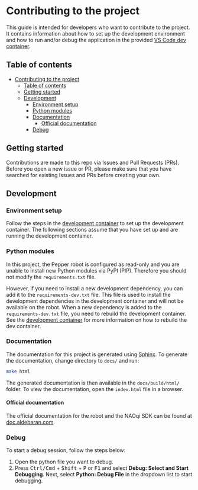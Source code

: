 # Contributing to the project

This guide is intended for developers who want to contribute to the project. It contains information about how to set up the development environment and how to run and/or debug the application in the provided [VS Code dev container](./.devcontainer/README.md).

## Table of contents

- [Contributing to the project](#contributing-to-the-project)
  - [Table of contents](#table-of-contents)
  - [Getting started](#getting-started)
  - [Development](#development)
    - [Environment setup](#environment-setup)
    - [Python modules](#python-modules)
    - [Documentation](#documentation)
      - [Official documentation](#official-documentation)
    - [Debug](#debug)

## Getting started

Contributions are made to this repo via Issues and Pull Requests (PRs). Before you open a new issue or PR, please make sure that you have searched for existing Issues and PRs before creating your own.

## Development

### Environment setup

Follow the steps in the [development container](./.devcontainer/README.md) to set up the development container. The following sections assume that you have set up and are running the development container.

### Python modules

In this project, the Pepper robot is configured as read-only and you are unable to install new Python modules via PyPI (PIP). Therefore you should not modify the `requirements.txt` file.

However, if you need to install a new development dependency, you can add it to the `requirements-dev.txt` file. This file is used to install the development dependencies in the development container and will not be available on the robot. When a new dependency is added to the `requirements-dev.txt` file, you need to rebuild the development container. See the [development container](./.devcontainer/README.md#alternative-1-rebuild-the-container-image) for more information on how to rebuild the dev container.

### Documentation

The documentation for this project is generated using [Sphinx](https://www.sphinx-doc.org/en/master/). To generate the documentation, change directory to `docs/` and run:

```bash
make html
```

The generated documentation is then available in the `docs/build/html/` folder. To view the documentation, open the `index.html` file in a browser.

#### Official documentation

The official documentation for the robot and the NAOqi SDK can be found at [doc.aldebaran.com](http://doc.aldebaran.com/2-5/index.html).

### Debug

To start a debug session, follow the steps below:

1. Open the python file you want to debug.
2. Press <kbd>Ctrl/Cmd</kbd> + <kbd>Shift</kbd> + <kbd>P</kbd> or <kbd>F1</kbd> and select **Debug: Select and Start Debugging**. Next, select **Python: Debug File** in the dropdown list to start debugging.
